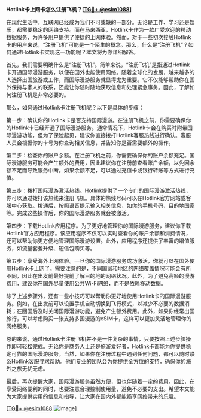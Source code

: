 **Hotlink卡上网卡怎么注册飞机？[[TG💪+ @esim1088](https://t.me/s/esim1088)]**

在现代生活中，互联网已经成为我们不可或缺的一部分。无论是工作、学习还是娱乐，都需要稳定的网络支持。而在马来西亚，Hotlink卡作为一款广受欢迎的移动数据服务，为许多用户提供了便捷的上网体验。然而，对于一些初次接触Hotlink卡的用户来说，“注册飞机”可能是一个陌生的概念。那么，什么是“注册飞机”？如何通过Hotlink卡实现这一功能呢？本文将为你详细解答。

首先，我们需要明确什么是“注册飞机”。简单来说，“注册飞机”是指通过Hotlink卡开通国际漫游服务，以便在国外也能使用网络。随着全球化的发展，越来越多的人选择出国旅游或工作，而国际漫游服务就显得尤为重要。它不仅能够帮助你在国外保持与家人的联系，还能让你随时随地获取信息和处理紧急事务。因此，了解如何注册飞机是非常必要的。

那么，如何通过Hotlink卡注册飞机呢？以下是具体的步骤：

第一步：确认你的Hotlink卡是否支持国际漫游。在注册飞机之前，你需要确保你的Hotlink卡已经开通了国际漫游服务。通常情况下，Hotlink卡会在购买时附带国际漫游功能，但为了保险起见，建议你直接拨打Hotlink客服热线进行确认。客服人员会根据你的卡号为你查询相关信息，并告知你是否需要额外的操作。

第二步：检查你的账户余额。在注册飞机之前，你需要确保你的账户余额充足。国际漫游服务可能会产生额外的费用，因此建议你在注册前查看账户余额，以免因余额不足而导致服务中断。如果余额不足，可以通过充值卡或银行转账等方式进行充值。

第三步：拨打国际漫游激活热线。Hotlink提供了一个专门的国际漫游激活热线，你可以通过拨打该热线来注册飞机。具体的热线号码可以在Hotlink官方网站或客服中心获取。拨通后，按照语音提示输入相关信息，如你的手机号码、目的地国家等。完成这些操作后，你的国际漫游服务就会被激活。

第四步：下载Hotlink应用程序。为了更好地管理你的国际漫游服务，建议你下载Hotlink官方应用程序。该应用程序不仅可以实时查看你的账户余额和消费情况，还可以帮助你更方便地管理国际漫游设置。此外，应用程序还提供了丰富的增值服务，如流量套餐升级、短信包购买等。

第五步：享受海外上网体验。一旦你的国际漫游服务成功激活，你就可以在国外使用Hotlink卡上网了。需要注意的是，不同国家和地区的网络覆盖情况可能会有所不同，因此在出发前最好提前了解目的地的网络状况。此外，为了避免高额的漫游费用，建议你在国外尽量使用公共Wi-Fi网络，而不是依赖移动数据。

除了上述步骤外，还有一些小技巧可以帮助你更好地使用Hotlink卡的国际漫游服务。例如，在出发前可以设置手机自动切换到飞行模式，以减少不必要的数据消耗；在回国后及时关闭国际漫游功能，避免产生额外费用。此外，如果你经常出国旅行，可以考虑购买一张支持多国漫游的eSIM卡，这样可以更加灵活地管理你的网络服务。

总的来说，通过Hotlink卡注册飞机并不是一件复杂的事情，只要按照上述步骤操作即可轻松完成。无论你是商务人士还是旅游爱好者，Hotlink卡都能为你提供稳定可靠的国际漫游服务。当然，如果你在注册过程中遇到任何问题，都可以随时联系Hotlink客服寻求帮助。他们专业的团队会为你提供全方位的支持，确保你的海外之旅无忧无虑。

最后，再次提醒大家，国际漫游服务虽然方便，但也伴随着一定的费用。因此，在享受网络便利的同时，也要注意合理控制使用量，避免不必要的支出。希望本文能为大家提供实用的信息和指导，让大家在国内外都能畅享网络带来的乐趣。

[[TG💪+ @esim1088](https://t.me/s/esim1088) ![Image](https://i.postimg.cc/4NQfJmqS/Snipaste-2025-05-13-00-14-12.png)]